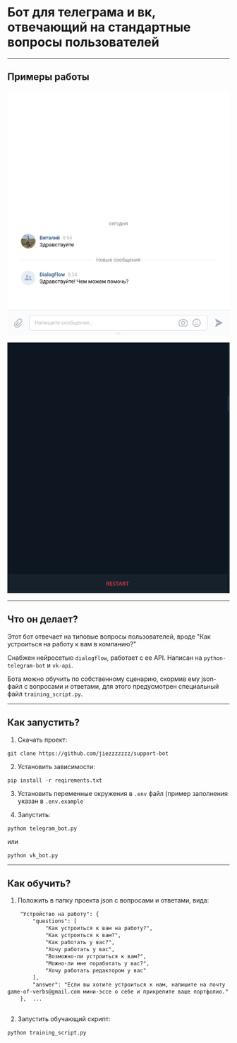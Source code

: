 # Бот для телеграма и вк, отвечающий на стандартные вопросы пользователей

---

## Примеры работы

![image](https://github.com/jiezzzzzzz/support-bot/blob/master/demo_vk_bot.gif)

![image](https://github.com/jiezzzzzzz/support-bot/blob/master/demo_tg_bot.gif)

---

## Что он делает?

Этот бот отвечает на типовые вопросы пользователей, вроде "Как устроиться на работу к вам в компанию?"

Снабжен нейросетью <code>dialogflow</code>, работает с ее API. Написан на <code>python-telegram-bot</code> и <code>vk-api</code>.

Бота можно обучить по собственному сценарию, скормив ему json-файл с вопросами и ответами, для этого предусмотрен специальный файл <code>training_script.py</code>.

---

## Как запустить?

1. Скачать проект: 

```
git clone https://github.com/jiezzzzzzz/support-bot
```

2. Установить зависимости: 

```
pip install -r reqirements.txt
```

3. Установить переменные окружения в <code>.env</code> файл (пример заполнения указан в <code>.env.example</code>

4. Запустить: 

```
python telegram_bot.py
```

или 

```
python vk_bot.py
```

---

## Как обучить?

1. Положить в папку проекта json с вопросами и ответами, вида:

```
    "Устройство на работу": {
        "questions": [
            "Как устроиться к вам на работу?",
            "Как устроиться к вам?",
            "Как работать у вас?",
            "Хочу работать у вас",
            "Возможно-ли устроиться к вам?",
            "Можно-ли мне поработать у вас?",
            "Хочу работать редактором у вас"
        ],
        "answer": "Если вы хотите устроиться к нам, напишите на почту game-of-verbs@gmail.com мини-эссе о себе и прикрепите ваше портфолио."
    },  ...
    
```
    
2. Запустить обучающий скрипт: 

```
python training_script.py 
```
